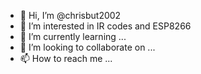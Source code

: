 - 👋 Hi, I’m @chrisbut2002
- 👀 I’m interested in IR codes and ESP8266
- 🌱 I’m currently learning ...
- 💞️ I’m looking to collaborate on ...
- 📫 How to reach me ...

<!---
chrisbut2002/chrisbut2002 is a ✨ special ✨ repository because its `README.md` (this file) appears on your GitHub profile.
You can click the Preview link to take a look at your changes.
--->
